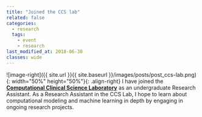 ```yaml
---
title: "Joined the CCS lab"
related: false
categories:
  - research
  tags:
    - event
    - research
last_modified_at: 2018-06-30
classes: wide
---
```

![image-right]({{ site.url }}{{ site.baseurl }}/images/posts/post_ccs-lab.png){: width="50%" height="50%"}{: .align-right} I have joined the [**Computational Clinical Science Laboratory**](https://ccs-lab.github.io/) as an undergraduate Research Assistant.  As a Research Assistant in the CCS Lab, I hope to learn about computational modeling and machine learning in depth by engaging in ongoing research projects.
